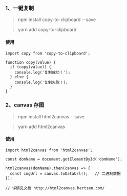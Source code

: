### 1、一键复制

> npm install copy-to-clipboard --save  

> yarn add copy-to-clipboard

#### 使用

```
import copy from 'copy-to-clipboard';

function copy(value) {
  if (copy(value)) {
    console.log('复制成功！');
  } else {
    console.log('复制失败！);
  }
}

```

### 2、canvas 存图

> npm install html2canvas --save

> yarn add html2canvas

#### 使用

```
import html2canvas from 'html2canvas';

const domName = document.getElementById('domName');

html2canvas(domName).then(canvas => {
  const imgUrl = canvas.toDataUrl();   // 二进制数据
});

// 详情见文档 http://html2canvas.hertzen.com/
```
